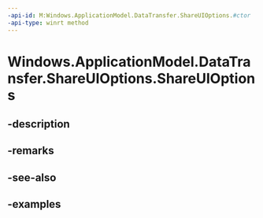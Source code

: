 ```yaml
---
-api-id: M:Windows.ApplicationModel.DataTransfer.ShareUIOptions.#ctor
-api-type: winrt method
---
```


<!-- Method syntax.
public ShareUIOptions.ShareUIOptions()
-->

# Windows.ApplicationModel.DataTransfer.ShareUIOptions.ShareUIOptions

## -description

## -remarks

## -see-also

## -examples

